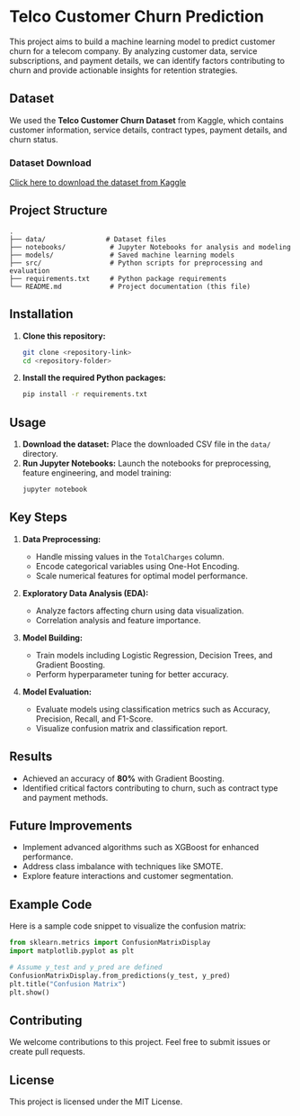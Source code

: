 # Telco Customer Churn Prediction

This project aims to build a machine learning model to predict customer churn for a telecom company. By analyzing customer data, service subscriptions, and payment details, we can identify factors contributing to churn and provide actionable insights for retention strategies.

## Dataset
We used the **Telco Customer Churn Dataset** from Kaggle, which contains customer information, service details, contract types, payment details, and churn status.

### Dataset Download
[Click here to download the dataset from Kaggle](https://www.kaggle.com/datasets/blastchar/telco-customer-churn)

## Project Structure
```
.
├── data/               # Dataset files
├── notebooks/           # Jupyter Notebooks for analysis and modeling
├── models/              # Saved machine learning models
├── src/                 # Python scripts for preprocessing and evaluation
├── requirements.txt     # Python package requirements
└── README.md            # Project documentation (this file)
```

## Installation
1. **Clone this repository:**
   ```bash
   git clone <repository-link>
   cd <repository-folder>
   ```
2. **Install the required Python packages:**
   ```bash
   pip install -r requirements.txt
   ```

## Usage
1. **Download the dataset:** Place the downloaded CSV file in the `data/` directory.
2. **Run Jupyter Notebooks:** Launch the notebooks for preprocessing, feature engineering, and model training:
   ```bash
   jupyter notebook
   ```

## Key Steps
1. **Data Preprocessing:**
   - Handle missing values in the `TotalCharges` column.
   - Encode categorical variables using One-Hot Encoding.
   - Scale numerical features for optimal model performance.

2. **Exploratory Data Analysis (EDA):**
   - Analyze factors affecting churn using data visualization.
   - Correlation analysis and feature importance.

3. **Model Building:**
   - Train models including Logistic Regression, Decision Trees, and Gradient Boosting.
   - Perform hyperparameter tuning for better accuracy.

4. **Model Evaluation:**
   - Evaluate models using classification metrics such as Accuracy, Precision, Recall, and F1-Score.
   - Visualize confusion matrix and classification report.

## Results
- Achieved an accuracy of **80%** with Gradient Boosting.
- Identified critical factors contributing to churn, such as contract type and payment methods.

## Future Improvements
- Implement advanced algorithms such as XGBoost for enhanced performance.
- Address class imbalance with techniques like SMOTE.
- Explore feature interactions and customer segmentation.

## Example Code
Here is a sample code snippet to visualize the confusion matrix:
```python
from sklearn.metrics import ConfusionMatrixDisplay
import matplotlib.pyplot as plt

# Assume y_test and y_pred are defined
ConfusionMatrixDisplay.from_predictions(y_test, y_pred)
plt.title("Confusion Matrix")
plt.show()
```

## Contributing
We welcome contributions to this project. Feel free to submit issues or create pull requests.

## License
This project is licensed under the MIT License.

